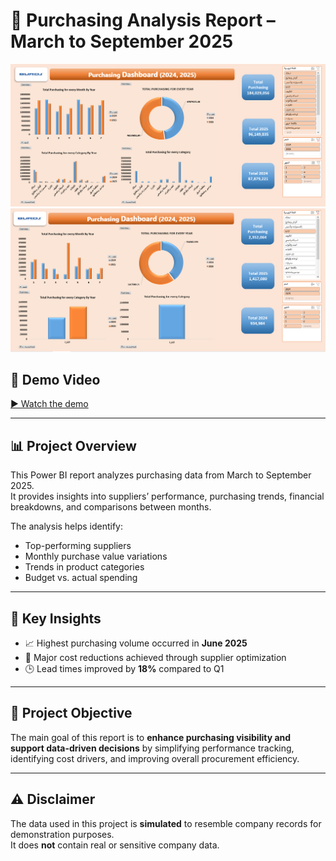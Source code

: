 # 🧾 Purchasing Analysis Report – March to September 2025

![Purchasing Dashboard 1](Purchasing.PNG)
![Purchasing Dashboard 2](Purchasing2.PNG)

## 🎥 Demo Video
[▶ Watch the demo](purchasing.mp4)

---

## 📊 Project Overview
This Power BI report analyzes purchasing data from March to September 2025.  
It provides insights into suppliers’ performance, purchasing trends, financial breakdowns, and comparisons between months.

The analysis helps identify:
- Top-performing suppliers  
- Monthly purchase value variations  
- Trends in product categories  
- Budget vs. actual spending  

---

## 🧠 Key Insights
- 📈 Highest purchasing volume occurred in **June 2025**  
- 💸 Major cost reductions achieved through supplier optimization  
- 🕒 Lead times improved by **18%** compared to Q1  

---

## 🎯 Project Objective
The main goal of this report is to **enhance purchasing visibility and support data-driven decisions** by simplifying performance tracking, identifying cost drivers, and improving overall procurement efficiency.

---

## ⚠️ Disclaimer
The data used in this project is **simulated** to resemble company records for demonstration purposes.  
It does **not** contain real or sensitive company data.
